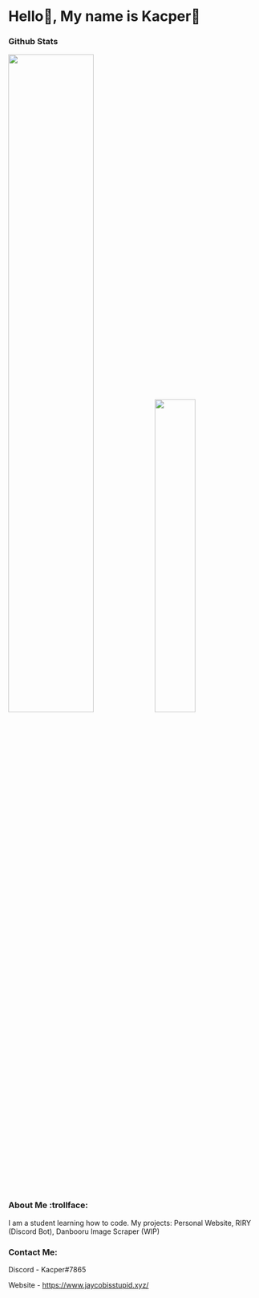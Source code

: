 # Hello:wave:, My name is Kacper:ghost:

### Github Stats
<img src="https://github-readme-stats.vercel.app/api?username=DooJayu&show_icons=true&layout=compact&count_private=true&hide_title=true&theme=dracula" style="width: 58%; max-width: 58%; min-width: 58%;"><img src="https://github-readme-stats.vercel.app/api/top-langs/?username=DooJayu&layout=compact&count_private=true&theme=dracula" style="width: 40%; max-width: 40%; min-width: 40%;"></a>

### About Me :trollface:

I am a student learning how to code.
My projects: Personal Website, RIRY (Discord Bot), Danbooru Image Scraper (WIP)

### Contact Me:

Discord - Kacper#7865

Website - https://www.jaycobisstupid.xyz/


